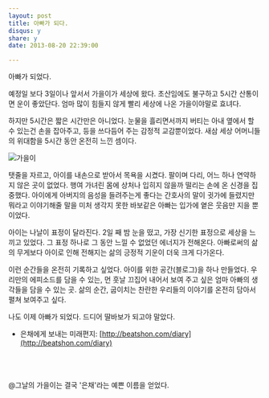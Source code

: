 ```yaml
---
layout: post
title: 아빠가 되다. 
disqus: y
share: y
date: 2013-08-20 22:39:00

---
```



아빠가 되었다.

예정일 보다 3일이나 앞서서 가을이가 세상에 왔다. 초산임에도 불구하고 5시간 산통이면 운이 좋았단다. 엄마 많이 힘들지 않게 빨리 세상에 나온 가을이야말로 효녀다. 

하지만 5시간은 짧은 시간만은 아니었다. 눈물을 흘리면서까지 버티는 아내 옆에서 할 수 있는건 손을 잡아주고, 등을 쓰다듬어 주는 감정적 교감뿐이었다. 새삼 세상 어머니들의 위대함을 5시간 동안 온전히 느낀 셈이다.  


![가을이](http://beatshon.github.com/images/gaul.jpg "가을이")

탯줄을 자르고, 아이를 내손으로 받아서 목욕을 시켰다. 팔이며 다리, 어느 하나 연약하지 않은 곳이 없었다. 행여 가녀린 몸에 상처나 입히지 않을까 떨리는 손에 온 신경을 집중했다. 아이에게 아버지의 음성을 들려주는게 좋다는 간호사의 말이 귓가에 들렸지만 뭐라고 이야기해줄 말을 미처 생각지 못한 바보같은 아빠는 입가에 옅은 웃음만 지을 뿐이었다. 

아이는 나날이 표정이 달라진다. 2일 째 밤 눈을 떴고, 가장 신기한 표정으로 세상을 느끼고 있었다. 그 표정 하나로 그 동안 느낄 수 없었던 에너지가 전해온다. 아빠로써의 삶의 무게보다 아이로 인해 전해지는 삶의 긍정적 기운이 더욱 크게 다가온다. 

이런 순간들을 온전히 기록하고 싶었다. 아이를 위한 공간(블로그)을 하나 만들었다. 우리만의 에피소드를 담을 수 있는, 먼 훗날 끄집어 내어서 보여 주고 싶은 엄마 아빠의 생각들을 담을 수 있는 곳. 삶의 순간, 굽이치는 찬란한 우리들의 이야기를 온전히 담아서 펼쳐 보여주고 싶다. 

나도 이제 아빠가 되었다. 드디어 딸바보가 되고야 말았다. 

- 은채에게 보내는 미래편지: [http://beatshon.com/diary](http://beatshon.com/diary) 

</br>
</br>
</br>
@그날의 가을이는 결국 '은채'라는 예쁜 이름을 얻었다. 






